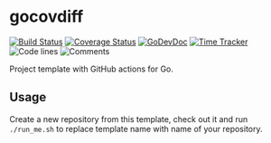 # gocovdiff

[![Build Status](https://github.com/vearutop/gocovdiff/workflows/test-unit/badge.svg)](https://github.com/vearutop/gocovdiff/actions?query=branch%3Amaster+workflow%3Atest-unit)
[![Coverage Status](https://codecov.io/gh/vearutop/gocovdiff/branch/master/graph/badge.svg)](https://codecov.io/gh/vearutop/gocovdiff)
[![GoDevDoc](https://img.shields.io/badge/dev-doc-00ADD8?logo=go)](https://pkg.go.dev/github.com/vearutop/gocovdiff)
[![Time Tracker](https://wakatime.com/badge/github/vearutop/gocovdiff.svg)](https://wakatime.com/badge/github/vearutop/gocovdiff)
![Code lines](https://sloc.xyz/github/vearutop/gocovdiff/?category=code)
![Comments](https://sloc.xyz/github/vearutop/gocovdiff/?category=comments)

<!--- TODO Update README.md -->

Project template with GitHub actions for Go.

## Usage

Create a new repository from this template, check out it and run `./run_me.sh` to replace template name with name of
your repository.
